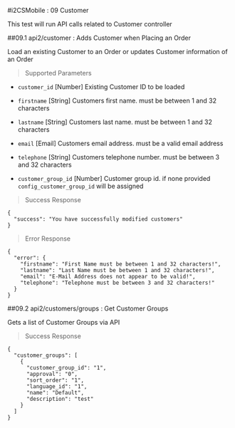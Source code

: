#i2CSMobile : 09 Customer

This test will run API calls related to Customer controller

##09.1 api2/customer : Adds Customer when Placing an Order

Load an existing Customer to an Order or updates Customer information of an Order

> Supported Parameters

* `customer_id` [Number] Existing Customer ID to be loaded

* `firstname` [String] Customers first name. must be between 1 and 32 characters

* `lastname` [String] Customers last name. must be between 1 and 32 characters

* `email` [Email] Customers email address. must be a valid email address

* `telephone` [String] Customers telephone number. must be between 3 and 32 characters

* `customer_group_id` [Number] Customer group id. if none provided `config_customer_group_id` will be assigned


> Success Response

```
{
  "success": "You have successfully modified customers"
}
```

> Error Response

```
{
  "error": {
    "firstname": "First Name must be between 1 and 32 characters!",
    "lastname": "Last Name must be between 1 and 32 characters!",
    "email": "E-Mail Address does not appear to be valid!",
    "telephone": "Telephone must be between 3 and 32 characters!"
  }
}
```

##09.2 api2/customers/groups : Get Customer Groups

Gets a list of Customer Groups via API


> Success Response

```
{
  "customer_groups": [
    {
      "customer_group_id": "1",
      "approval": "0",
      "sort_order": "1",
      "language_id": "1",
      "name": "Default",
      "description": "test"
    }
  ]
}
```
